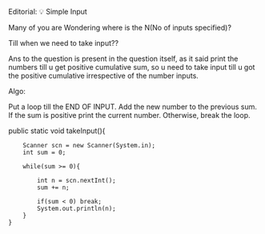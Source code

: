 Editorial: 💡 Simple Input

Many of you are Wondering where is the N(No of inputs specified)?

Till when we need to take input??

Ans to the question is present in the question itself, as it said print the numbers till u get positive cumulative sum, so u need to take input till u got the positive cumulative irrespective of the number inputs.

Algo:

Put a loop till the END OF INPUT.
Add the new number to the previous sum.
If the sum is positive print the current number.
Otherwise, break the loop.

 public static void takeInput(){

        Scanner scn = new Scanner(System.in);
        int sum = 0;

        while(sum >= 0){

            int n = scn.nextInt();
            sum += n;

            if(sum < 0) break;
            System.out.println(n);
        }
    }